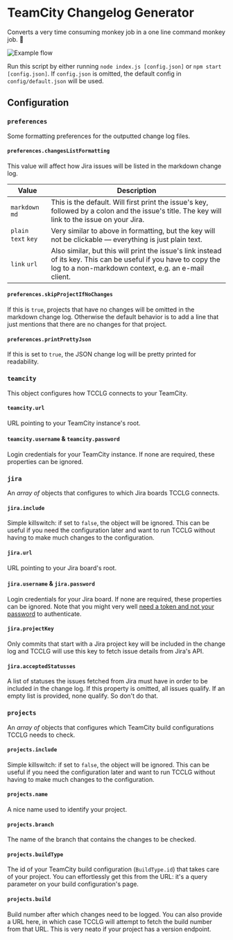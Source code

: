 # TeamCity Changelog Generator

Converts a very time consuming monkey job in a one line command monkey job. 🙈

![Example flow](https://i.imgur.com/vLCAQCm.gif)

Run this script by either running  `node index.js [config.json]` or `npm start [config.json]`. If `config.json` is omitted, the default config in `config/default.json` will be used.

## Configuration

### `preferences`
Some formatting preferences for the outputted change log files.

#### `preferences.changesListFormatting`
This value will affect how Jira issues will be listed in the markdown change log.

| Value                | Description                                                                                                                                                             |
|----------------------|-------------------------------------------------------------------------------------------------------------------------------------------------------------------------|
| `markdown` `md`      | This is the default. Will first print the issue's key, followed by a colon and the issue's title. The key will link to the issue on your Jira.                          |
| `plain` `text` `key` | Very similar to above in formatting, but the key will not be clickable — everything is just plain text.                                                                 |
| `link` `url`         | Also similar, but this will print the issue's link instead of its key. This can be useful if you have to copy the log to a non-markdown context, e.g. an e-mail client. |

#### `preferences.skipProjectIfNoChanges`
If this is `true`, projects that have no changes will be omitted in the markdown change log. Otherwise the default behavior is to add a line that just mentions that there are no changes for that project.

#### `preferences.printPrettyJson`
If this is set to `true`, the JSON change log will be pretty printed for readability.

### `teamcity`
This object configures how TCCLG connects to your TeamCity.

#### `teamcity.url`
URL pointing to your TeamCity instance's root.

#### `teamcity.username` & `teamcity.password`
Login credentials for your TeamCity instance. If none are required, these properties can be ignored.

### `jira`
An *array of* objects that configures to which Jira boards TCCLG connects.

#### `jira.include`
Simple killswitch: if set to `false`, the object will be ignored. This can be useful if you need the configuration later and want to run TCCLG without having to make much changes to the configuration.

#### `jira.url`
URL pointing to your Jira board's root.

#### `jira.username` & `jira.password`
Login credentials for your Jira board. If none are required, these properties can be ignored. Note that you might very well [need a token and not your password](https://confluence.atlassian.com/cloud/api-tokens-938839638.html) to authenticate.

#### `jira.projectKey`
Only commits that start with a Jira project key will be included in the change log and TCCLG will use this key to fetch issue details from Jira's API.

#### `jira.acceptedStatusses`
A list of statuses the issues fetched from Jira must have in order to be included in the change log. If this property is omitted, all issues qualify. If an empty list is provided, none qualify. So don't do that.

### `projects`
An *array of* objects that configures which TeamCity build configurations TCCLG needs to check.

#### `projects.include`
Simple killswitch: if set to `false`, the object will be ignored. This can be useful if you need the configuration later and want to run TCCLG without having to make much changes to the configuration.

#### `projects.name`
A nice name used to identify your project.

#### `projects.branch`
The name of the branch that contains the changes to be checked.

#### `projects.buildType`
The id of your TeamCity build configuration (`BuildType.id`) that takes care of your project. You can effortlessly get this from the URL: it's a query parameter on your build configuration's page.

#### `projects.build`
Build number after which changes need to be logged. You can also provide a URL here, in which case TCCLG will attempt to fetch the build number from that URL. This is very neato if your project has a version endpoint.
